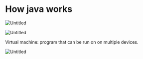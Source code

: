 # How java works

![Untitled](How%20java%20works%20d360eada5e31494caf9237170dd38630/Untitled.png)

![Untitled](How%20java%20works%20d360eada5e31494caf9237170dd38630/Untitled%201.png)

Virtual machine: program that can be run on on multiple devices.

![Untitled](How%20java%20works%20d360eada5e31494caf9237170dd38630/Untitled%202.png)